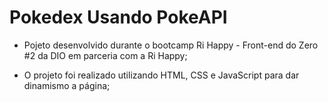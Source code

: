 # Pokedex Usando PokeAPI

- Pojeto desenvolvido durante o bootcamp Ri Happy - Front-end do Zero #2 da DIO em parceria com a Ri Happy;

- O projeto foi realizado utilizando HTML, CSS e JavaScript para dar dinamismo a página;
